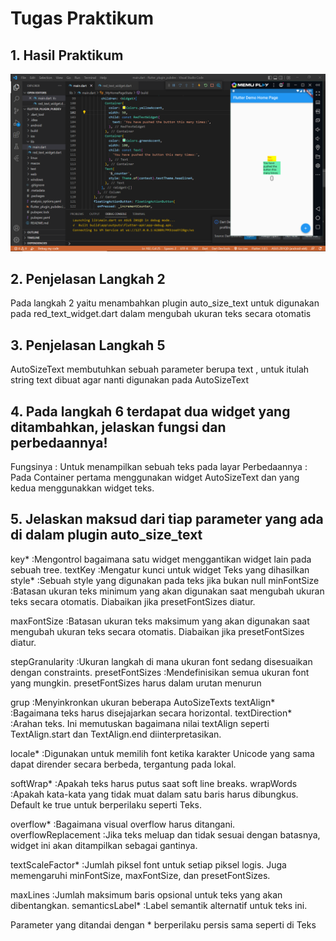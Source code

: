 # Tugas Praktikum

## 1. Hasil Praktikum
![SS Tugas Praktikum](images/SS_Praktikum.PNG)

## 2. Penjelasan Langkah 2
Pada langkah 2 yaitu menambahkan plugin auto_size_text untuk digunakan pada red_text_widget.dart dalam mengubah ukuran teks secara otomatis

## 3. Penjelasan Langkah 5
AutoSizeText membutuhkan sebuah parameter berupa text , untuk itulah string text dibuat agar nanti digunakan pada AutoSizeText 

## 4. Pada langkah 6 terdapat dua widget yang ditambahkan, jelaskan fungsi dan perbedaannya!

Fungsinya : Untuk menampilkan sebuah teks pada layar
Perbedaannya : Pada Container pertama menggunakan widget AutoSizeText dan yang kedua menggunakkan widget teks. 

## 5. Jelaskan maksud dari tiap parameter yang ada di dalam plugin auto_size_text
key*        :Mengontrol bagaimana satu widget menggantikan widget lain pada sebuah tree.
textKey     :Mengatur kunci untuk widget Teks yang dihasilkan
style*      :Sebuah style yang digunakan pada teks jika bukan null
minFontSize  :Batasan ukuran teks minimum yang akan digunakan saat mengubah ukuran teks secara otomatis.
Diabaikan jika presetFontSizes diatur.

maxFontSize  :Batasan ukuran teks maksimum yang akan digunakan saat mengubah ukuran teks secara otomatis.
Diabaikan jika presetFontSizes diatur.

stepGranularity :Ukuran langkah di mana ukuran font sedang disesuaikan dengan constraints.
presetFontSizes :Mendefinisikan semua ukuran font yang mungkin. presetFontSizes harus dalam urutan menurun

grup            :Menyinkronkan ukuran beberapa AutoSizeTexts
textAlign*      :Bagaimana teks harus disejajarkan secara horizontal.
textDirection*  :Arahan teks. Ini memutuskan bagaimana nilai textAlign seperti TextAlign.start dan TextAlign.end diinterpretasikan.

locale* :Digunakan untuk memilih font ketika karakter Unicode yang sama dapat dirender secara berbeda, tergantung pada lokal.

softWrap* :Apakah teks harus putus saat soft line breaks.
wrapWords :Apakah kata-kata yang tidak muat dalam satu baris harus dibungkus. Default ke true untuk berperilaku seperti Teks.

overflow* :Bagaimana visual overflow harus ditangani.
overflowReplacement :Jika teks meluap dan tidak sesuai dengan batasnya, widget ini akan ditampilkan sebagai gantinya.

textScaleFactor* :Jumlah piksel font untuk setiap piksel logis. Juga memengaruhi minFontSize, maxFontSize, dan presetFontSizes.

maxLines :Jumlah maksimum baris opsional untuk teks yang akan dibentangkan.
semanticsLabel* :Label semantik alternatif untuk teks ini.

Parameter yang ditandai dengan * berperilaku persis sama seperti di Teks